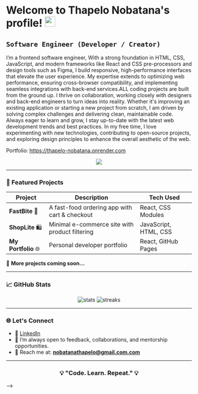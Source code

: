 
<h1> Welcome to Thapelo Nobatana's profile!
  <img src="https://media.giphy.com/media/hvRJCLFzcasrR4ia7z/giphy.gif" width="28" />
</h1>


## ` Software Engineer (Developer / Creator) ` ##

I’m a frontend software engineer, With a strong foundation in HTML, CSS, JavaScript, and modern frameworks like React and CSS pre-processors and  design tools such as Figma, I build responsive, high-performance interfaces that elevate the user experience. My expertise extends to optimizing web performance, ensuring cross-browser compatibility, and implementing seamless integrations with back-end services.ALL coding projects are built from the ground up. I thrive on collaboration, working closely with designers and back-end engineers to turn ideas into reality. Whether it's improving an existing application or starting a new project from scratch, I am driven by solving complex challenges and delivering clean, maintainable code. Always eager to learn and grow, I stay up-to-date with the latest web development trends and best practices.
In my free time, I love experimenting with new technologies, contributing to open-source projects, and exploring design principles to enhance the overall aesthetic of the web.

Portfolio: https://thapelo-nobatana.onrender.com


<p align="center">
  <a href="https://skillicons.dev">
    <img src="https://skillicons.dev/icons?i=html,css,js,ts,react,tailwind,sass,wordpress,figma,git,github"/>
  </a>
</p>

<!--
**Thapelo-Nobatana/Thapelo-Nobatana** is a ✨ _special_ ✨ repository because its `README.md` (this file) appears on your GitHub profile.

Here are some ideas to get you started:

- 🔭 I’m currently working on ...
- 🌱 I’m currently learning ...
- 👯 I’m looking to collaborate on ...
- 🤔 I’m looking for help with ...
- 💬 Ask me about ...
- 📫 How to reach me: ...
- 😄 Pronouns: ...
- ⚡ Fun fact: ...
-->
<!--
  <h1 align="center">Hi there 👋, I'm Thapelo Nobatana</h1>

<p align="center">
  <img src="https://readme-typing-svg.herokuapp.com/?lines=Front-End+Developer+in+Training;React+%7C+JavaScript+Enthusiast;Building+Real-World+Projects&center=true&width=500&height=50" />
</p>

---

### 🚀 About Me

🎓 I'm currently enrolled in the <strong>ALX Front-End ProDev Program</strong>, where I’m deepening my skills in building interactive web applications using <strong>React</strong>, <strong>JavaScript</strong>, <strong>HTML</strong>, and <strong>CSS</strong>.

💼 My goal is to land my **first junior developer role**. I’m actively working on real-world projects such as:
- 🛍️ E-commerce websites
- 🍔 Fast food ordering apps
- 🧾 Online portfolio & business sites

⚡ What inspires me is seeing beautiful, functional web interfaces come to life — and solving real problems with code.

---

### 🛠️ Tech Stack

<div align="center">
   <img src="https://skillicons.dev/icons?i=html,css,js,ts,react,tailwind,sass,wordpress,figma,git,github"/> 
<!--
![HTML5](https://img.shields.io/badge/-HTML5-E34F26?style=flat&logo=html5&logoColor=white)
![CSS3](https://img.shields.io/badge/-CSS3-1572B6?style=flat&logo=css3)
![JavaScript](https://img.shields.io/badge/-JavaScript-F7DF1E?style=flat&logo=javascript&logoColor=black)
![React](https://img.shields.io/badge/-React-20232A?style=flat&logo=react)
![Git](https://img.shields.io/badge/-Git-F05032?style=flat&logo=git&logoColor=white)
![GitHub](https://img.shields.io/badge/-GitHub-181717?style=flat&logo=github)
-->
</div>

---

### 📁 Featured Projects

| Project | Description | Tech Used |
|--------|-------------|-----------|
| **FastBite** 🍟 | A fast-food ordering app with cart & checkout | React, CSS Modules |
| **ShopLite** 🛍️ | Minimal e-commerce site with product filtering | JavaScript, HTML, CSS |
| **My Portfolio** 🌐 | Personal developer portfolio | React, GitHub Pages |

📌 **More projects coming soon...**

---

### 📈 GitHub Stats

<p align="center">
  <img src="https://github-readme-stats.vercel.app/api?username=yourusername&show_icons=true&theme=tokyonight" alt="stats" />
  <img src="https://github-readme-streak-stats.herokuapp.com/?user=yourusername&theme=tokyonight" alt="streaks" />
</p>

---

### 🌐 Let's Connect

- 💼 [LinkedIn](https://www.linkedin.com/in/thapelo-nobatana-549329339/)
- 💬 I’m always open to feedback, collaborations, and mentorship opportunities.
- 📧 Reach me at: **nobatanathapelo@gmail.com.com**

---

<h3 align="center">💡 "Code. Learn. Repeat." 💡</h3>

-->
